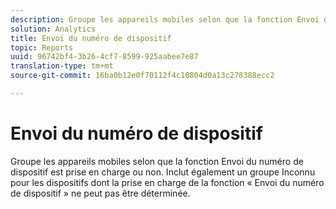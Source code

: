 ```yaml
---
description: Groupe les appareils mobiles selon que la fonction Envoi du numéro de dispositif est prise en charge ou non. Inclut également un groupe Inconnu pour les dispositifs dont la prise en charge de la fonction « Envoi du numéro de dispositif » ne peut pas être déterminée.
solution: Analytics
title: Envoi du numéro de dispositif
topic: Reports
uuid: 96742bf4-3b26-4cf7-8599-925aabee7e87
translation-type: tm+mt
source-git-commit: 16ba0b12e0f70112f4c10804d0a13c278388ecc2

---
```



# Envoi du numéro de dispositif

Groupe les appareils mobiles selon que la fonction Envoi du numéro de dispositif est prise en charge ou non. Inclut également un groupe Inconnu pour les dispositifs dont la prise en charge de la fonction « Envoi du numéro de dispositif » ne peut pas être déterminée.

